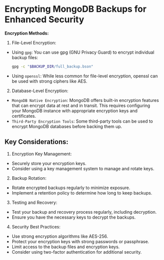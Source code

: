 # Encrypting MongoDB Backups for Enhanced Security

**Encryption Methods:**

1. File-Level Encryption:

- Using `gpg`: You can use gpg (GNU Privacy Guard) to encrypt individual backup files:
  ```sh
  gpg -c "$BACKUP_DIR/full_backup.bson"
  ```
- Using `openssl`: While less common for file-level encryption, openssl can be used with strong ciphers like AES.

2. Database-Level Encryption:

- `MongoDB Native Encryption`: MongoDB offers built-in encryption features that can encrypt data at rest and in transit. This requires configuring your MongoDB instance with appropriate encryption keys and certificates.
- `Third-Party Encryption Tools`: Some third-party tools can be used to encrypt MongoDB databases before backing them up.

## Key Considerations:

1. Encryption Key Management:

- Securely store your encryption keys.
- Consider using a key management system to manage and rotate keys.

2. Backup Rotation:

- Rotate encrypted backups regularly to minimize exposure.
- Implement a retention policy to determine how long to keep backups.

3. Testing and Recovery:

- Test your backup and recovery process regularly, including decryption.
- Ensure you have the necessary keys to decrypt the backups.

4. Security Best Practices:

- Use strong encryption algorithms like AES-256.
- Protect your encryption keys with strong passwords or passphrase.
- Limit access to the backup files and encryption keys.
- Consider using two-factor authentication for additional security.
